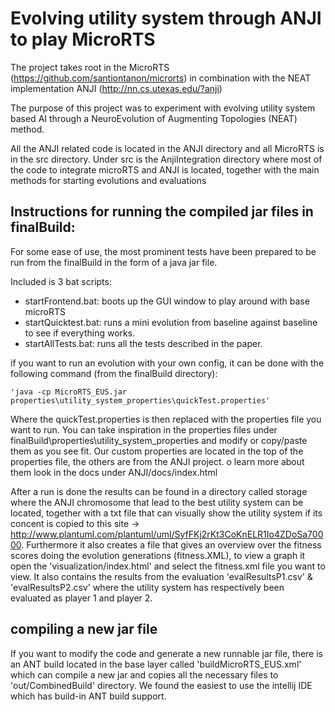 # Evolving utility system through ANJI to play MicroRTS

The project takes root in the MicroRTS (https://github.com/santiontanon/microrts) in combination with the NEAT implementation ANJI (http://nn.cs.utexas.edu/?anji)

The purpose of this project was to experiment with evolving utility system based AI through a NeuroEvolution of Augmenting Topologies (NEAT) method. 


All the ANJI related code is located in the ANJI directory and all MicroRTS is in the src directory. 
Under src is the AnjiIntegration directory where most of the code to integrate microRTS and ANJI is located, together with the main methods for starting evolutions and evaluations

## Instructions for running the compiled jar files in finalBuild:
For some ease of use, the most prominent tests have been prepared to be run from the finalBuild in the form of a java jar file.

Included is 3 bat scripts:

- startFrontend.bat: boots up the GUI window to play around with base microRTS
- startQuicktest.bat: runs a mini evolution from baseline against baseline to see if everything works.
- startAllTests.bat: runs all the tests described in the paper.

if you want to run an evolution with your own config, it can be done with the following command (from the finalBuild directory):

    'java -cp MicroRTS_EUS.jar properties\utility_system_properties\quickTest.properties'

Where the quickTest.properties is then replaced with the properties file you want to run.
You can take inspiration in the properties files under finalBuild\properties\utility_system_properties and modify or copy/paste them as you see fit.
Our custom properties are located in the top of the properties file, the others are from the ANJI project. 
o learn more about them look in the docs under ANJI/docs/index.html

After a run is done the results can be found in a directory called storage where the ANJI chromosome that lead to the best utility system can be located, 
together with a txt file that can visually show the utility system if its concent is copied to this site -> http://www.plantuml.com/plantuml/uml/SyfFKj2rKt3CoKnELR1Io4ZDoSa70000. 
Furthermore it also creates a file that gives an overview over the fitness scores doing the evolution generations (fitness.XML), to view a graph it open the 'visualization/index.html'
and select the fitness.xml file you want to view. 
It also contains the results from the evaluation 'evalResultsP1.csv' & 'evalResultsP2.csv' 
where the utility system has respectively been evaluated as player 1 and player 2.

## compiling a new jar file
If you want to modify the code and generate a new runnable jar file, there is an ANT build located in the base layer called 'buildMicroRTS_EUS.xml' which can compile a new jar and copies all the necessary files to 'out/CombinedBuild' directory.
We found the easiest to use the intellij IDE which has build-in ANT build support.
